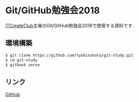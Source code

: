 # Git/GitHub勉強会2018

[ITCreateClub](https://itc.moe)主催のGit/GitHub勉強会2018で使用する資料です.

## 環境構築

```bash
$ git clone https://github.com/tyokinuhata/git-study.git
$ cd git-study
$ gitbook serve
```

## リンク

[GitHub](https://github.com/tyokinuhata/git-study)
<!-- TODO: gitbookのリンクを追加 -->
